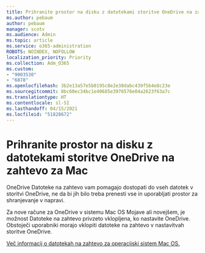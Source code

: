 ```yaml
---
title: Prihranite prostor na disku z datotekami storitve OneDrive na zahtevo za Mac
ms.author: pebaum
author: pebaum
manager: scotv
ms.audience: Admin
ms.topic: article
ms.service: o365-administration
ROBOTS: NOINDEX, NOFOLLOW
localization_priority: Priority
ms.collection: Adm_O365
ms.custom:
- "9003530"
- "6878"
ms.openlocfilehash: 3b2e13a57e5b0195c8e2e38dabc439f5b4e8c23e
ms.sourcegitcommit: 8bc60ec34bc1e40685e3976576e04a2623f63a7c
ms.translationtype: HT
ms.contentlocale: sl-SI
ms.lasthandoff: 04/15/2021
ms.locfileid: "51828672"
---
```

# <a name="save-disk-space-with-onedrive-files-on-demand-for-mac"></a>Prihranite prostor na disku z datotekami storitve OneDrive na zahtevo za Mac

OneDrive Datoteke na zahtevo vam pomagajo dostopati do vseh datotek v storitvi OneDrive, ne da bi jih bilo treba prenesti vse in uporabljati prostor za shranjevanje v napravi.  

Za nove račune za OneDrive v sistemu Mac OS Mojave ali novejšem, je možnost Datoteke na zahtevo privzeto vklopljena, ko nastavite OneDrive. Obstoječi uporabniki morajo vklopiti datoteke na zahtevo v nastavitvah storitve OneDrive.  

[Več informacij o datotekah na zahtevo za operacijski sistem Mac OS.](https://support.microsoft.com/office/529f6d53-e572-4922-a585-e7a318c135f0)

